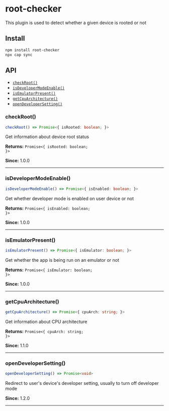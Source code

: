 # root-checker

This plugin is used to detect whether a given device is rooted or not

## Install

```bash
npm install root-checker
npx cap sync
```

## API

<docgen-index>

* [`checkRoot()`](#checkroot)
* [`isDeveloperModeEnable()`](#isdevelopermodeenable)
* [`isEmulatorPresent()`](#isemulatorpresent)
* [`getCpuArchitecture()`](#getcpuarchitecture)
* [`openDeveloperSetting()`](#opendevelopersetting)

</docgen-index>

<docgen-api>
<!--Update the source file JSDoc comments and rerun docgen to update the docs below-->

### checkRoot()

```typescript
checkRoot() => Promise<{ isRooted: boolean; }>
```

Get information about device root status

**Returns:** <code>Promise&lt;{ isRooted: boolean; }&gt;</code>

**Since:** 1.0.0

--------------------


### isDeveloperModeEnable()

```typescript
isDeveloperModeEnable() => Promise<{ isEnabled: boolean; }>
```

Get whether developer mode is enabled on user device or not

**Returns:** <code>Promise&lt;{ isEnabled: boolean; }&gt;</code>

**Since:** 1.0.0

--------------------


### isEmulatorPresent()

```typescript
isEmulatorPresent() => Promise<{ isEmulator: boolean; }>
```

Get whether the app is being run on an emulator or not

**Returns:** <code>Promise&lt;{ isEmulator: boolean; }&gt;</code>

**Since:** 1.0.0

--------------------


### getCpuArchitecture()

```typescript
getCpuArchitecture() => Promise<{ cpuArch: string; }>
```

Get information about CPU architecture

**Returns:** <code>Promise&lt;{ cpuArch: string; }&gt;</code>

**Since:** 1.1.0

--------------------


### openDeveloperSetting()

```typescript
openDeveloperSetting() => Promise<void>
```

Redirect to user's device's developer setting, usually to turn off developer mode

**Since:** 1.2.0

--------------------

</docgen-api>
